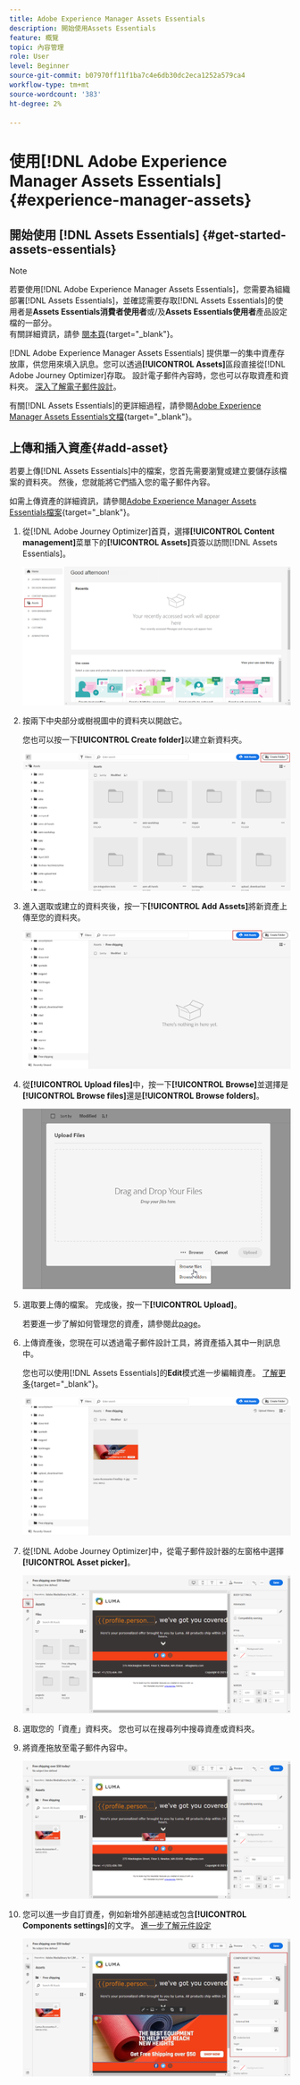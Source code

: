 ```yaml
---
title: Adobe Experience Manager Assets Essentials
description: 開始使用Assets Essentials
feature: 概覽
topic: 內容管理
role: User
level: Beginner
source-git-commit: b07970ff11f1ba7c4e6db30dc2eca1252a579ca4
workflow-type: tm+mt
source-wordcount: '383'
ht-degree: 2%

---
```


# 使用[!DNL Adobe Experience Manager Assets Essentials] {#experience-manager-assets}

## 開始使用 [!DNL Assets Essentials] {#get-started-assets-essentials}

>[!NOTE]
>
> 若要使用[!DNL Adobe Experience Manager Assets Essentials]，您需要為組織部署[!DNL Assets Essentials]，並確認需要存取[!DNL Assets Essentials]的使用者是&#x200B;**Assets Essentials消費者使用者**&#x200B;或/及&#x200B;**Assets Essentials使用者**&#x200B;產品設定檔的一部分。 <br> 有關詳細資訊，請參 [閱本頁](https://experienceleague.adobe.com/docs/experience-manager-assets-essentials/help/deploy-administer.html){target=&quot;_blank&quot;}。

[!DNL Adobe Experience Manager Assets Essentials] 提供單一的集中資產存放庫，供您用來填入訊息。您可以透過&#x200B;**[!UICONTROL Assets]**&#x200B;區段直接從[!DNL Adobe Journey Optimizer]存取。 設計電子郵件內容時，您也可以存取資產和資料夾。 [深入了解電子郵件設計](design-emails.md)。

有關[!DNL Assets Essentials]的更詳細過程，請參閱[Adobe Experience Manager Assets Essentials文檔](https://experienceleague.adobe.com/docs/experience-manager-assets-essentials/help/introduction.html){target=&quot;_blank&quot;}。

## 上傳和插入資產{#add-asset}

若要上傳[!DNL Assets Essentials]中的檔案，您首先需要瀏覽或建立要儲存該檔案的資料夾。 然後，您就能將它們插入您的電子郵件內容。

如需上傳資產的詳細資訊，請參閱[Adobe Experience Manager Assets Essentials檔案](https://experienceleague.adobe.com/docs/experience-manager-assets-essentials/help/add-delete.html){target=&quot;_blank&quot;}。

1. 從[!DNL Adobe Journey Optimizer]首頁，選擇&#x200B;**[!UICONTROL Content management]**&#x200B;菜單下的&#x200B;**[!UICONTROL Assets]**&#x200B;頁簽以訪問[!DNL Assets Essentials]。

   ![](assets/media_library_1.png)

1. 按兩下中央部分或樹視圖中的資料夾以開啟它。

   您也可以按一下&#x200B;**[!UICONTROL Create folder]**&#x200B;以建立新資料夾。

   ![](assets/media_library_8.png)

1. 進入選取或建立的資料夾後，按一下&#x200B;**[!UICONTROL Add Assets]**&#x200B;將新資產上傳至您的資料夾。

   ![](assets/media_library_2.png)

1. 從&#x200B;**[!UICONTROL Upload files]**&#x200B;中，按一下&#x200B;**[!UICONTROL Browse]**&#x200B;並選擇是&#x200B;**[!UICONTROL Browse files]**&#x200B;還是&#x200B;**[!UICONTROL Browse folders]**。

   ![](assets/media_library_3.png)

1. 選取要上傳的檔案。 完成後，按一下&#x200B;**[!UICONTROL Upload]**。

   若要進一步了解如何管理您的資產，請參閱此[page](https://experienceleague.adobe.com/docs/experience-manager-assets-essentials/help/manage-organize.html?lang=en)。

1. 上傳資產後，您現在可以透過電子郵件設計工具，將資產插入其中一則訊息中。

   您也可以使用[!DNL Assets Essentials]的&#x200B;**Edit**&#x200B;模式進一步編輯資產。 [了解更多](https://experienceleague.adobe.com/docs/experience-manager-assets-essentials/help/edit-images.html){target=&quot;_blank&quot;}。

   ![](assets/media_library_12.png)

1. 從[!DNL Adobe Journey Optimizer]中，從電子郵件設計器的左窗格中選擇&#x200B;**[!UICONTROL Asset picker]**。

   ![](assets/media_library_5.png)

1. 選取您的「資產」資料夾。 您也可以在搜尋列中搜尋資產或資料夾。

1. 將資產拖放至電子郵件內容中。

   ![](assets/media_library_6.png)

1. 您可以進一步自訂資產，例如新增外部連結或包含&#x200B;**[!UICONTROL Components settings]**&#x200B;的文字。 [進一步了解元件設定](content-components.md)

   ![](assets/media_library_13.png)
